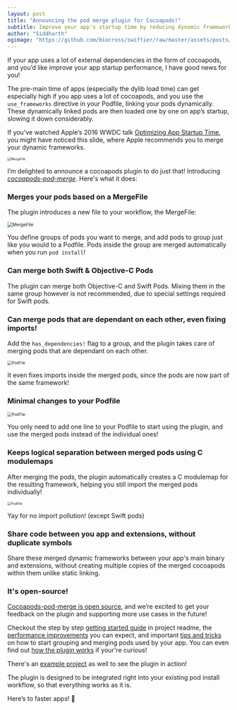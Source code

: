 ```yaml
---
layout: post
title: "Announcing the pod merge plugin for Cocoapods!"
subtitle: Improve your app's startup time by reducing dynamic frameworks
author: "Siddharth"
ogimage: "https://github.com/biocross/swiftier/raw/master/assets/posts/pod_merge/logo.png"
---
```


If your app uses a lot of external dependencies in the form of cocoapods, and you’d like improve your app startup performance, I have good news for you!

The pre-main time of apps (especially the dylib load time) can get especially high if you app uses a lot of cocoapods, and you use the `use_frameworks` directive in your Podfile, linking your pods dynamically. These dynamically linked pods are then loaded one by one on app’s startup, slowing it down considerably.

If you’ve watched Apple’s 2016 WWDC talk [Optimizing App Startup Time](https://developer.apple.com/videos/play/wwdc2016/406), you might have noticed this slide, where Apple recommends you to merge your dynamic frameworks.

<img src="{{site.url}}/assets/posts/pod_merge/apple_dylib_merged.png" alt="MergeFile" style="zoom:50%;" />

I’m delighted to announce a cocoapods plugin to do just that! Introducing [_cocoapods-pod-merge_](https://github.com/grab/cocoapods-pod-merge). Here's what it does:

### Merges your pods based on a MergeFile
The plugin introduces a new file to your workflow, the MergeFile:

<img src="{{site.url}}/assets/posts/pod_merge/mergefile.png" alt="MergeFile" style="zoom:72%;" />

You define groups of pods you want to merge, and add pods to group just like you would to a Podfile. Pods inside the group are merged automatically when you run `pod install`!

### Can merge both Swift & Objective-C Pods

The plugin can merge both Objective-C and Swift Pods. Mixing them in the same group however is not recommended, due to special settings required for Swift pods.

### Can merge pods that are dependant on each other, even fixing imports!

Add the `has_dependencies!` flag to a group, and the plugin takes care of merging pods that are dependant on each other. 

<img src="{{site.url}}/assets/posts/pod_merge/has_dependencies.png" alt="PodFile" style="zoom:62%;" />

It even fixes imports inside the merged pods, since the pods are now part of the same framework! 

### Minimal changes to your Podfile

<img src="{{site.url}}/assets/posts/pod_merge/podfile.png" alt="PodFile" style="zoom:62%;" />

You only need to add one line to your Podfile to start using the plugin, and use the merged pods instead of the individual ones!

### Keeps logical separation between merged pods using C modulemaps

After merging the pods, the plugin automatically creates a C modulemap for the resulting framework, helping you still import the merged pods individually! 

<img src="{{site.url}}/assets/posts/pod_merge/modulemap.png" alt="PodFile" style="zoom:52%;" />

Yay for no import pollution! (except Swift pods)

### Share code between you app and extensions, without duplicate symbols

Share these merged dynamic frameworks between your app's main binary and extensions, without creating multiple copies of the merged cocoapods within them unlike static linking.

### It's open-source!

[Cocoapods-pod-merge is open source](https://github.com/grab/cocoapods-pod-merge), and we’re excited to get your feedback on the plugin and supporting more use cases in the future!

Checkout the step by step [getting started guide](https://github.com/grab/cocoapods-pod-merge#installation) in project readme, the [performance improvements](https://github.com/grab/cocoapods-pod-merge/blob/master/wiki/benchmarks.md) you can expect, and important [tips and tricks](https://github.com/grab/cocoapods-pod-merge#tips) on how to start grouping and merging pods used by your app. You can even find out [how the plugin works](https://github.com/grab/cocoapods-pod-merge/blob/master/wiki/inner_workings.md) if your're curious!

There's an [example project](https://github.com/grab/cocoapods-pod-merge/tree/master/PodMergeExample)  as well to see the plugin in action! 

The plugin is designed to be integrated right into your existing pod install workflow, so that everything works as it is.

Here’s to faster apps! 🍻
